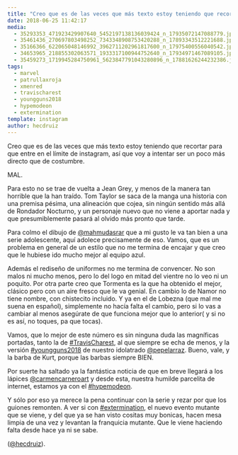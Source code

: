 ```yaml
---
title: "Creo que es de las veces que más texto estoy teniendo que recortar para que entre en el límite de instagram, así que voy a intentar ser un poco más directo que de costumbre"
date: 2018-06-25 11:42:17
media: 
  - 35293353_471923429907640_5452197138136039424_n_17935072147088779.jpg
  - 35461436_270697803498252_7343348908753420288_n_17893343512221688.jpg
  - 35166366_622065048146992_3962711202961817600_n_17975400556040542.jpg
  - 34653965_218855302063571_1933317100944752640_n_17934971467089105.jpg
  - 35459273_1719945284750961_5623847791043280896_n_17881626244232386.jpg
tags: 
  - marvel
  - patrullaxroja
  - xmenred
  - travischarest
  - youngguns2018
  - hypemodeon
  - extermination
template: instagram
author: hecdruiz
---
```


Creo que es de las veces que más texto estoy teniendo que recortar para que entre en el límite de instagram, así que voy a intentar ser un poco más directo que de costumbre.


MAL.


Para esto no se trae de vuelta a Jean Grey, y menos de la manera tan horrible que la han traído. Tom Taylor se saca de la manga una historia con una premisa pésima, una alineación que cojea, sin ningún sentido más allá de Rondador Nocturno, y un personaje nuevo que no viene a aportar nada y que presumiblemente pasará al olvido más pronto que tarde.


Para colmo el dibujo de [@mahmudasrar](https://instagram.com/mahmudasrar) que a mi gusto le va tan bien a una serie adolescente, aquí adolece precisamente de eso. Vamos, que es un problema en general de un estilo que no me termina de encajar y que creo que le hubiese ido mucho mejor al equipo azul.


Además el rediseño de uniformes no me termina de convencer. No son malos ni mucho menos, pero lo del logo en mitad del vientre no lo veo ni un poquito. Por otra parte creo que Tormenta es la que ha obtenido el mejor, clásico pero con un aire fresco que le va genial. En cambio lo de Namor no tiene nombre, con chistecito incluido. Y ya en el de Lobezna (que mal me suena en español), simplemente no hacía falta el cambio, pero si lo vas a cambiar al menos asegúrate de que funciona mejor que lo anterior( y si no es así, no toques, pa que tocas).


Vamos, que lo mejor de este número es sin ninguna duda las magníficas portadas, tanto la de [#TravisCharest](/tags/travischarest), al que siempre se echa de menos, y la versión [#youngguns2018](/tags/youngguns2018) de nuestro idolatrado [@pepelarraz](https://instagram.com/pepelarraz). Bueno, vale, y la barba de Kurt, porque las barbas siempre BIEN.


Por suerte ha saltado ya la fantástica noticia de que en breve llegará a los lápices [@carmencarneroart](https://instagram.com/carmencarneroart) y desde esta, nuestra humilde parcelita de internet, estamos ya con el [#hypemodeon](/tags/hypemodeon).


Y sólo por eso ya merece la pena continuar con la serie y rezar por que los guiones remonten. A ver si con [#extermination](/tags/extermination), el nuevo evento mutante que se viene, y del que ya se han visto cositas muy bonicas, hacen mesa limpia de una vez y levantan la franquicia mutante. Que le viene haciendo falta desde hace ya ni se sabe.




([@hecdruiz](https://instagram.com/hecdruiz)).
